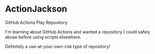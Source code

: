 # ActionJackson
GitHub Actions Play Repository

I'm learning about GitHub Actions and wanted a repository I could safely abuse before using scripts elsewhere.

Definitely a use-at-your-own-risk type of repository!
